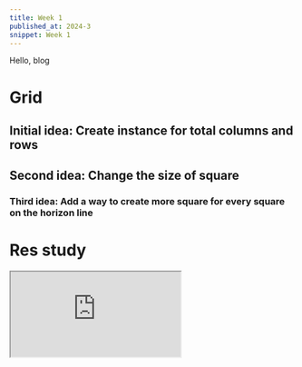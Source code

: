 ```yaml
---
title: Week 1
published_at: 2024-3
snippet: Week 1
---
```


Hello, blog


# Grid


## Initial idea: Create instance for total columns and rows

## Second idea: Change the size of square

### Third idea: Add a way to create more square for every square on the horizon line
# Res study

<iframe src="https://editor.p5js.org/HappiesDay/full/LpYEK21eS"></iframe>
